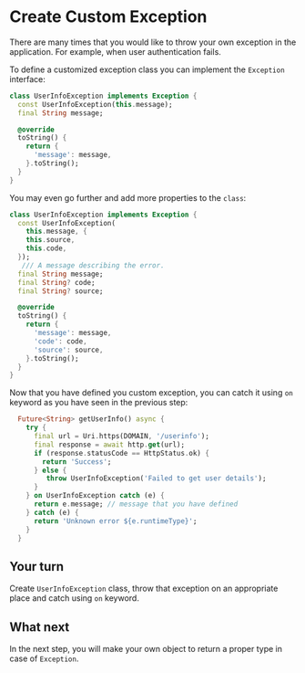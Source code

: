 # Create Custom Exception

There are many times that you would like to throw your own exception in the application. For example, when user authentication fails.

To define a customized exception class you can implement the `Exception` interface:

```dart
class UserInfoException implements Exception {
  const UserInfoException(this.message);
  final String message;

  @override
  toString() {
    return {
      'message': message,
    }.toString();
  }
}
```

You may even go further and add more properties to the `class`:

```dart
class UserInfoException implements Exception {
  const UserInfoException(
    this.message, {
    this.source,
    this.code,
  });
   /// A message describing the error.
  final String message;
  final String? code;
  final String? source;

  @override
  toString() {
    return {
      'message': message,
      'code': code,
      'source': source,
    }.toString();
  }
}
```

Now that you have defined you custom exception, you can catch it using `on` keyword as you have seen in the previous step:

```dart
  Future<String> getUserInfo() async {
    try {
      final url = Uri.https(DOMAIN, '/userinfo');
      final response = await http.get(url);
      if (response.statusCode == HttpStatus.ok) {
        return 'Success';
      } else {
         throw UserInfoException('Failed to get user details');
      }
    } on UserInfoException catch (e) {
      return e.message; // message that you have defined
    } catch (e) {
      return 'Unknown error ${e.runtimeType}';
    }
  }
```

## Your turn

Create `UserInfoException` class, throw that exception on an appropriate place and catch using `on` keyword.

## What next

In the next step, you will make your own object to return a proper type in case of `Exception`.
